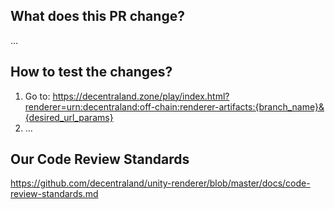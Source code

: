## What does this PR change?

<!--
In case you are fixing any specific issue, please refer to it with `Fixes #issue_number`.
In case you are implementing a new feature, please write a detailed description about it.
As an optional step, you can link or add any useful external documentation to give more context about the proposed changes (for example: design/architecture documents, figma links, screenshots, etc.).
-->

...

## How to test the changes?

<!--
Explain how to test the feature (or fix) for someone who doesn't know anything about this implementation:
At very least add the specific URL from which to test the build and add to it any param you think it would be needed.
-->

1. Go to: https://decentraland.zone/play/index.html?renderer=urn:decentraland:off-chain:renderer-artifacts:{branch_name}&{desired_url_params}
2. ...

## Our Code Review Standards

https://github.com/decentraland/unity-renderer/blob/master/docs/code-review-standards.md
